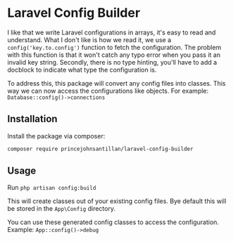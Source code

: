 
# Laravel Config Builder
I like that we write Laravel configurations in arrays, it's easy to read and understand.
What I don't like is how we read it, we use a `config('key.to.config')` function to fetch the configuration.
The problem with this function is that it won't catch any typo error when you pass it an invalid key string.
Secondly, there is no type hinting, you'll have to add a docblock to indicate what type the configuration is.

To address this, this package will convert any config files into classes. This way we can now access the configurations like objects.
For example: `Database::config()->connections`

## Installation
Install the package via composer:
```bash
composer require princejohnsantillan/laravel-config-builder
```

## Usage
Run `php artisan config:build` 

This will create classes out of your existing config files. Bye default this will be stored in the `App\Config` directory.

You can use these generated config classes to access the configuration. Example: `App::config()->debug`


